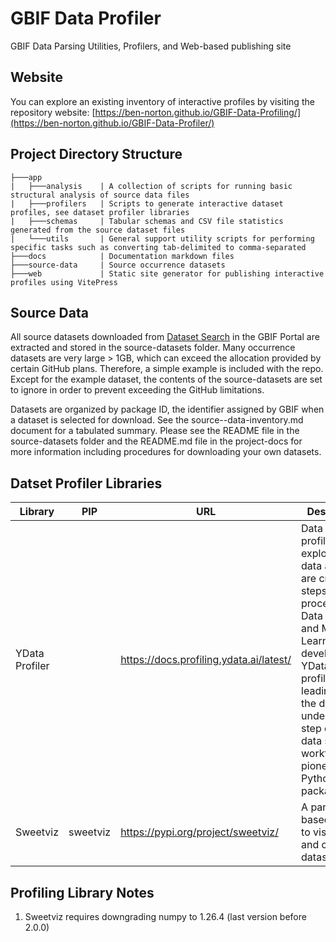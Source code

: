 # GBIF Data Profiler
GBIF Data Parsing Utilities, Profilers, and Web-based publishing site

## Website
You can explore an existing inventory of interactive profiles by visiting the repository website: [https://ben-norton.github.io/GBIF-Data-Profiling/](https://ben-norton.github.io/GBIF-Data-Profiler/)

## Project Directory Structure
```
├───app
|   ├───analysis    | A collection of scripts for running basic structural analysis of source data files
|   ├───profilers   | Scripts to generate interactive dataset profiles, see dataset profiler libraries
|   ├───schemas     | Tabular schemas and CSV file statistics generated from the source dataset files
|   └───utils       | General support utility scripts for performing specific tasks such as converting tab-delimited to comma-separated
├───docs            | Documentation markdown files
├───source-data     | Source occurrence datasets
├───web             | Static site generator for publishing interactive profiles using VitePress
```

## Source Data
All source datasets downloaded from [Dataset Search](https://www.gbif.org/dataset/search) in the GBIF Portal are extracted and stored in the source-datasets folder. Many occurrence datasets
are very large > 1GB, which can exceed the allocation provided by certain GitHub plans. Therefore, a simple example is included with the repo. Except for the example dataset, the contents of 
the source-datasets are set to ignore in order to prevent exceeding the GitHub limitations.

Datasets are organized by package ID, the identifier assigned by GBIF when a dataset is selected for download. See the source--data-inventory.md document for a tabulated summary.
Please see the README file in the source-datasets folder and the README.md file in the project-docs for more information including procedures for downloading your own datasets.


## Datset Profiler Libraries
| Library | PIP                                         | URL                                       | Description                                                                                                                                                                                                                                                           | 
| -- |---------------------------------------------|-------------------------------------------|-----------------------------------------------------------------------------------------------------------------------------------------------------------------------------------------------------------------------------------------------------------------------|
| YData Profiler |                                             | https://docs.profiling.ydata.ai/latest/   | Data quality profiling and exploratory data analysis are crucial steps in the process of Data Science and Machine Learning development. YData-profiling is a leading tool in the data understanding step of the data science workflow as a pioneering Python package. |
| Sweetviz | sweetviz | https://pypi.org/project/sweetviz/        | A pandas-based library to visualize and compare datasets.                                                                                                                                                                                                             |

## Profiling Library Notes
1. Sweetviz requires downgrading numpy to 1.26.4 (last version before 2.0.0)

